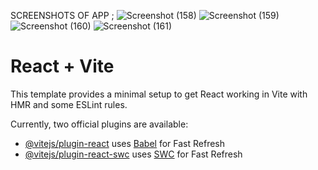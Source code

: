 SCREENSHOTS OF APP ;
![Screenshot (158)](https://github.com/SahilAgrwl/Live-Weather-Forecast-App/assets/110213349/333b997a-dd70-41fa-a6a9-04a041cf28de)
![Screenshot (159)](https://github.com/SahilAgrwl/Live-Weather-Forecast-App/assets/110213349/462ca089-6a6d-4721-92c9-9d57ef06a838)
![Screenshot (160)](https://github.com/SahilAgrwl/Live-Weather-Forecast-App/assets/110213349/d34cf564-7f88-4ca4-b4d2-379487d9510c)
![Screenshot (161)](https://github.com/SahilAgrwl/Live-Weather-Forecast-App/assets/110213349/92595041-5a8e-43be-8677-6966e80283f4)



# React + Vite

This template provides a minimal setup to get React working in Vite with HMR and some ESLint rules.

Currently, two official plugins are available:

- [@vitejs/plugin-react](https://github.com/vitejs/vite-plugin-react/blob/main/packages/plugin-react/README.md) uses [Babel](https://babeljs.io/) for Fast Refresh
- [@vitejs/plugin-react-swc](https://github.com/vitejs/vite-plugin-react-swc) uses [SWC](https://swc.rs/) for Fast Refresh

